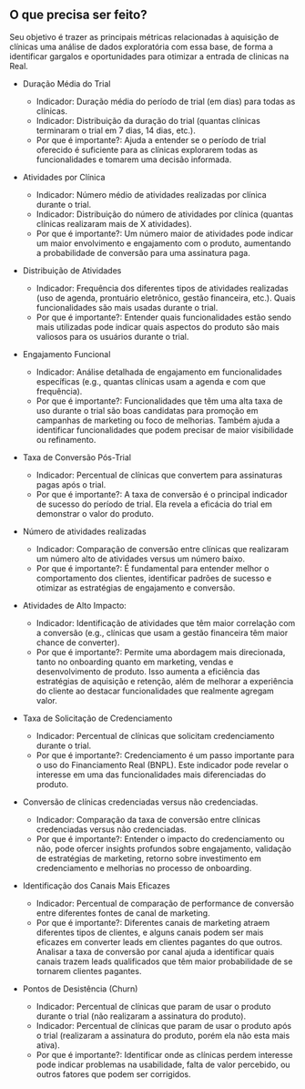 ## **O que precisa ser feito?**
Seu objetivo é trazer as principais métricas relacionadas à aquisição de clínicas uma análise de dados exploratória com essa base, de forma a identificar gargalos e oportunidades para otimizar a entrada de clinicas na Real.

* Duração Média do Trial
    * Indicador: Duração média do período de trial (em dias) para todas as clínicas.
    * Indicador: Distribuição da duração do trial (quantas clínicas terminaram o trial em 7 dias, 14 dias, etc.).
    * Por que é importante?: Ajuda a entender se o período de trial oferecido é suficiente para as clínicas explorarem todas as funcionalidades e tomarem uma decisão informada.
    
* Atividades por Clínica
    * Indicador: Número médio de atividades realizadas por clínica durante o trial.
    * Indicador: Distribuição do número de atividades por clínica (quantas clínicas realizaram mais de X atividades).
    * Por que é importante?: Um número maior de atividades pode indicar um maior envolvimento e engajamento com o produto, aumentando a probabilidade de conversão para uma assinatura paga.  

* Distribuição de Atividades
    * Indicador: Frequência dos diferentes tipos de atividades realizadas (uso de agenda, prontuário eletrônico, gestão financeira, etc.). Quais funcionalidades são mais usadas durante o trial. 
    * Por que é importante?: Entender quais funcionalidades estão sendo mais utilizadas pode indicar quais aspectos do produto são mais valiosos para os usuários durante o trial.     

* Engajamento Funcional
    * Indicador: Análise detalhada de engajamento em funcionalidades específicas (e.g., quantas clínicas usam a agenda e com que frequência).
    * Por que é importante?: Funcionalidades que têm uma alta taxa de uso durante o trial são boas candidatas para promoção em campanhas de marketing ou foco de melhorias. Também ajuda a identificar funcionalidades que podem precisar de maior visibilidade ou refinamento.

* Taxa de Conversão Pós-Trial
    * Indicador: Percentual de clínicas que convertem para assinaturas pagas após o trial.
    * Por que é importante?: A taxa de conversão é o principal indicador de sucesso do período de trial. Ela revela a eficácia do trial em demonstrar o valor do produto.
    
* Número de atividades realizadas
    * Indicador: Comparação de conversão entre clínicas que realizaram um número alto de atividades versus um número baixo.
    * Por que é importante?: É fundamental para entender melhor o comportamento dos clientes, identificar padrões de sucesso e otimizar as estratégias de engajamento e conversão.

* Atividades de Alto Impacto:
    * Indicador: Identificação de atividades que têm maior correlação com a conversão (e.g., clínicas que usam a gestão financeira têm maior chance de converter).    
    * Por que é importante?: Permite uma abordagem mais direcionada, tanto no onboarding quanto em marketing, vendas e desenvolvimento de produto. Isso aumenta a eficiência das estratégias de aquisição e retenção, além de melhorar a experiência do cliente ao destacar funcionalidades que realmente agregam valor.

* Taxa de Solicitação de Credenciamento
    * Indicador: Percentual de clínicas que solicitam credenciamento durante o trial.
    * Por que é importante?: Credenciamento é um passo importante para o uso do Financiamento Real (BNPL). Este indicador pode revelar o interesse em uma das funcionalidades mais diferenciadas do produto.
    
* Conversão de clínicas credenciadas versus não credenciadas.    
    * Indicador: Comparação da taxa de conversão entre clínicas credenciadas versus não credenciadas.
    * Por que é importante?: Entender o impacto do credenciamento ou não, pode ofercer insights profundos sobre engajamento, validação de estratégias de marketing, retorno sobre investimento em credenciamento e melhorias no processo de onboarding. 

* Identificação dos Canais Mais Eficazes
    * Indicador: Percentual de comparação de performance de conversão entre diferentes fontes de canal de marketing.
    * Por que é importante?: Diferentes canais de marketing atraem diferentes tipos de clientes, e alguns canais podem ser mais eficazes em converter leads em clientes pagantes do que outros. Analisar a taxa de conversão por canal ajuda a identificar quais canais trazem leads qualificados que têm maior probabilidade de se tornarem clientes pagantes.

* Pontos de Desistência (Churn)
    * Indicador: Percentual de clínicas que param de usar o produto durante o trial (não realizaram a assinatura do produto).
    * Indicador: Percentual de clínicas que param de usar o produto após o trial (realizaram a assinatura do produto, porém ela não esta mais ativa).
    * Por que é importante?: Identificar onde as clínicas perdem interesse pode indicar problemas na usabilidade, falta de valor percebido, ou outros fatores que podem ser corrigidos. 


  
